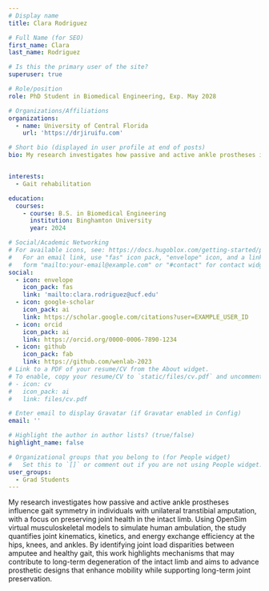 ```yaml
---
# Display name
title: Clara Rodriguez

# Full Name (for SEO)
first_name: Clara 
last_name: Rodriguez

# Is this the primary user of the site?
superuser: true

# Role/position
role: PhD Student in Biomedical Engineering, Exp. May 2028 

# Organizations/Affiliations
organizations:
  - name: University of Central Florida
    url: 'https://drjiruifu.com'

# Short bio (displayed in user profile at end of posts)
bio: My research investigates how passive and active ankle prostheses influence gait symmetry in individuals with unilateral transtibial amputation, with a focus on preserving joint health in the intact limb.


interests:
  - Gait rehabilitation

education:
  courses:
    - course: B.S. in Biomedical Engineering
      institution: Binghamton University
      year: 2024

# Social/Academic Networking
# For available icons, see: https://docs.hugoblox.com/getting-started/page-builder/#icons
#   For an email link, use "fas" icon pack, "envelope" icon, and a link in the
#   form "mailto:your-email@example.com" or "#contact" for contact widget.
social:
  - icon: envelope
    icon_pack: fas
    link: 'mailto:clara.rodriguez@ucf.edu'
  - icon: google-scholar
    icon_pack: ai
    link: https://scholar.google.com/citations?user=EXAMPLE_USER_ID
  - icon: orcid
    icon_pack: ai
    link: https://orcid.org/0000-0006-7890-1234
  - icon: github
    icon_pack: fab
    link: https://github.com/wenlab-2023
# Link to a PDF of your resume/CV from the About widget.
# To enable, copy your resume/CV to `static/files/cv.pdf` and uncomment the lines below.
# - icon: cv
#   icon_pack: ai
#   link: files/cv.pdf

# Enter email to display Gravatar (if Gravatar enabled in Config)
email: ''

# Highlight the author in author lists? (true/false)
highlight_name: false

# Organizational groups that you belong to (for People widget)
#   Set this to `[]` or comment out if you are not using People widget.
user_groups:
  - Grad Students
---
```


My research investigates how passive and active ankle prostheses influence gait symmetry in individuals with unilateral transtibial amputation, with a focus on preserving joint health in the intact limb. Using OpenSim virtual musculoskeletal models to simulate human ambulation, the study quantifies joint kinematics, kinetics, and energy exchange efficiency at the hips, knees, and ankles. By identifying joint load disparities between amputee and healthy gait, this work highlights mechanisms that may contribute to long-term degeneration of the intact limb and aims to advance prosthetic designs that enhance mobility while supporting long-term joint preservation. 